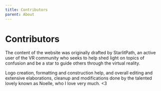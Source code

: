 ```yaml
---
title: Contributors
parent: About
---
```


# Contributors

The content of the website was originally drafted by StarlitPath, an active user of the VR community who seeks to help shed light on topics of confusion and be a star to guide others through the virtual reality.

Logo creation, formatting and construction help, and overall editing and extensive elaborations, cleanup and modifications done by the talented lovely known as Noelle, who I love very much. <3
